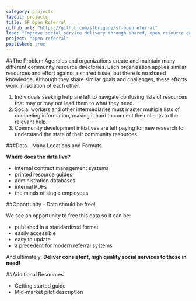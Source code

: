 ```yaml
---
category: projects
layout: projects
title: SF Open Referral
github_url: "https://github.com/sfbrigade/sf-openreferral"
lead: "Improve social service delivery through shared, open resource data."
project: "open-referral"
published: true
---
```


##The Problem
Agencies and organizations create and maintain many different community resource directories. Each organization applies similar resources and effort against a shared issue, but there is no shared knowledge. Although they share similar goals and challenges, these efforts work in isolation of each other.

1. Individuals seeking help are left to navigate confusing lists of resources that may or may not lead them to what they need. 
2. Social workers and other intermediaries must master multiple lists of competing information, making it hard to connect their clients to the relevant help. 
3. Community development initiatives are left paying for new research to understand the state of their community resources.

###Data - Many Locations and Formats 

**Where does the data live?**
- internal contract management systems
- printed resource guides
- administration databases
- internal PDFs
- the minds of single employees

##Opportunity - Data should be free!

We see an opportunity to free this data so it can be:

- published in a standardized format
- easily accessible 
- easy to update
- a precedent for modern referral systems

And ultimately: **Deliver consistent, high quality social services to those in need!**


##Additional Resources

- Getting started guide
- Mid-market pilot description